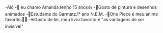 -Alô
-🍄 eu chamo Amanda,tenho 15 anos👍
-🎨Gosto de pintura e desenhos animados
-📒Estudante do Garmatz,1° ano N.E.M.
-🤑One Piece é meu anime favorito.💪🤝
-☕Gosto de ler, meu livro favorito é "as vantagens de ser invisível"

<!---
Amandshh/Amandshh is a ✨ special ✨ repository because its `README.md` (this file) appears on your GitHub profile.
You can click the Preview link to take a look at your changes.
--->
